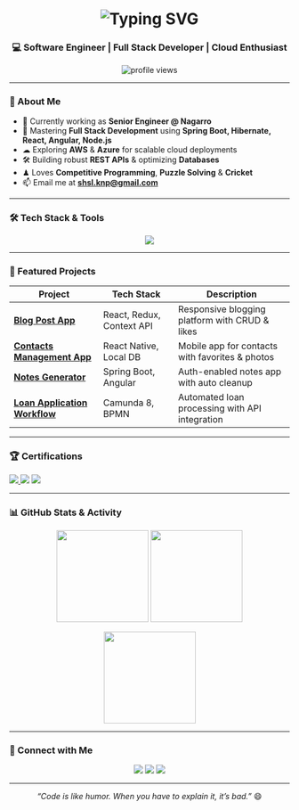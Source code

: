 <!-- Animated Name Header -->
<h1 align="center">
  <img src="https://readme-typing-svg.herokuapp.com?font=Fira+Code&size=28&duration=2500&pause=500&color=F75C7E&center=true&vCenter=true&width=500&lines=Hi+%F0%9F%91%8B%2C+I'm+Sahil+Kushwaha;Full+Stack+Developer;Senior+Engineer+%40+Nagarro;Lifelong+Learner+%F0%9F%92%AA" alt="Typing SVG" />
</h1>

<h3 align="center">💻  Software Engineer | Full Stack Developer | Cloud Enthusiast</h3>

<p align="center">
  <img src="https://komarev.com/ghpvc/?username=Sahil-Kushwaha224&label=Profile%20Views&color=blueviolet&style=flat-square" alt="profile views"/>
</p>

---

### 🚀 About Me  
- 🔭 Currently working as **Senior Engineer @ Nagarro**  
- 🌱 Mastering **Full Stack Development** using **Spring Boot, Hibernate, React, Angular, Node.js**  
- ☁ Exploring **AWS** & **Azure** for scalable cloud deployments  
- 🛠 Building robust **REST APIs** & optimizing **Databases**  
- ♟ Loves **Competitive Programming**, **Puzzle Solving** & **Cricket**  
- 📫 Email me at **[shsl.knp@gmail.com](mailto:shsl.knp@gmail.com)**  

---

### 🛠 Tech Stack & Tools  
<p align="center">
  <img src="https://skillicons.dev/icons?i=java,spring,angular,react,reactnative,nodejs,python,js,mysql,git,jenkins,aws,azure" />
</p>

---

### 📌 Featured Projects  

| Project | Tech Stack | Description |
|---------|-----------|-------------|
| [**Blog Post App**](https://github.com/Sahil-Kushwaha224) | React, Redux, Context API | Responsive blogging platform with CRUD & likes |
| [**Contacts Management App**](https://github.com/Sahil-Kushwaha224) | React Native, Local DB | Mobile app for contacts with favorites & photos |
| [**Notes Generator**](https://github.com/Sahil-Kushwaha224) | Spring Boot, Angular | Auth-enabled notes app with auto cleanup |
| [**Loan Application Workflow**](https://github.com/Sahil-Kushwaha224) | Camunda 8, BPMN | Automated loan processing with API integration |

---

### 🏆 Certifications  
<p>
  <a href="https://www.example.com/camunda-certification-proof" target="_blank">
    <img src="https://img.shields.io/badge/Camunda%20Certified%20Developer-%230E75B6.svg?style=for-the-badge&logo=camunda&logoColor=white" />
  </a>
  <img src="https://img.shields.io/badge/AWS%20Cloud%20Basics-%23FF9900.svg?style=for-the-badge&logo=amazonaws&logoColor=white"/>
  <img src="https://img.shields.io/badge/Java%20Developer%20Training-%235382A1.svg?style=for-the-badge&logo=java&logoColor=white"/>
</p>

---

### 📊 GitHub Stats & Activity  
<p align="center">
  <img src="https://github-readme-stats.vercel.app/api?username=Sahil-Kushwaha224&show_icons=true&theme=radical" height="165"/>
  <img src="https://github-readme-streak-stats.herokuapp.com?user=Sahil-Kushwaha224&theme=radical&hide_border=true" height="165"/>
</p>

<p align="center">
  <img src="https://github-readme-stats.vercel.app/api/top-langs/?username=Sahil-Kushwaha224&layout=compact&theme=radical" height="165"/>
</p>

---

### 🤝 Connect with Me  
<p align="center">
  <a href="https://www.linkedin.com/in/sahil-kushwaha-729a4619b/"><img src="https://img.shields.io/badge/LinkedIn-%230077B5.svg?style=for-the-badge&logo=linkedin&logoColor=white"/></a>
  <a href="mailto:shsl.knp@gmail.com"><img src="https://img.shields.io/badge/Email-%23D14836.svg?style=for-the-badge&logo=gmail&logoColor=white"/></a>
  <a href="https://auth.geeksforgeeks.org/user/sahil7982874565/profile"><img src="https://img.shields.io/badge/GeeksforGeeks-%230F9D58.svg?style=for-the-badge&logo=geeksforgeeks&logoColor=white"/></a>
</p>

---

<p align="center">
  <i>“Code is like humor. When you have to explain it, it’s bad.”</i> 😄
</p>
